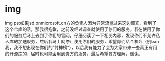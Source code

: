 # img
img
ps:如果jsd.onmicrosoft.cn方的负责人因为异常流量过来这边调查，看到了这个仓库的话，那我很抱歉，之前没经过调查就使用了你们的服务，我在使用了你们的服务后马上去到了你们的官网，仔细阅读了一下相关内容，发现你们不允许私人库的加速服务，然后我马上就停止使用你们的服务，希望你们给个机会（别ban我，我不想出现在你们的“封神榜”），以后我有能力了会为大家带来一些真正有用的开源库的，届时也可能会用到贵方的服务，最后希望贵方理解，谢谢。

